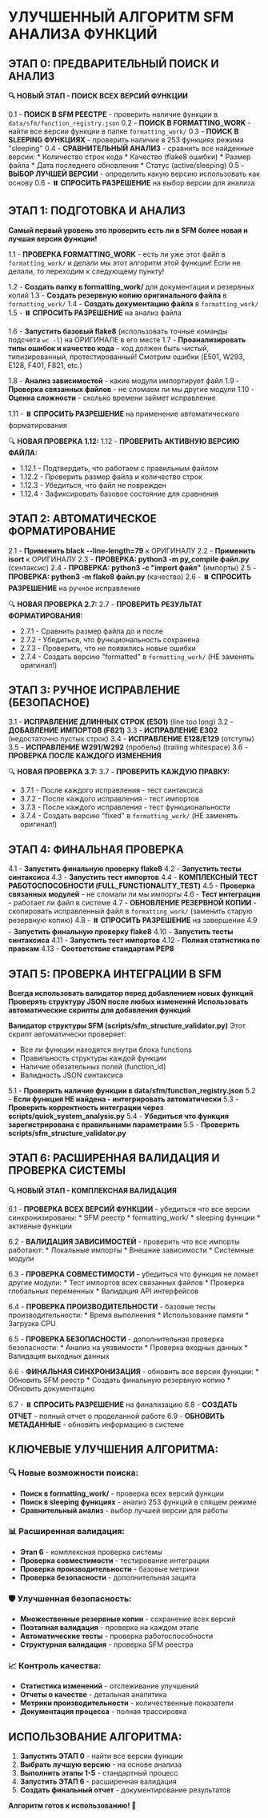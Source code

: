 # УЛУЧШЕННЫЙ АЛГОРИТМ SFM АНАЛИЗА ФУНКЦИЙ

## ЭТАП 0: ПРЕДВАРИТЕЛЬНЫЙ ПОИСК И АНАЛИЗ
**🔍 НОВЫЙ ЭТАП - ПОИСК ВСЕХ ВЕРСИЙ ФУНКЦИИ**

0.1 - **ПОИСК В SFM РЕЕСТРЕ** - проверить наличие функции в `data/sfm/function_registry.json`
0.2 - **ПОИСК В FORMATTING_WORK** - найти все версии функции в папке `formatting_work/`
0.3 - **ПОИСК В SLEEPING ФУНКЦИЯХ** - проверить наличие в 253 функциях режима "sleeping"
0.4 - **СРАВНИТЕЛЬНЫЙ АНАЛИЗ** - сравнить все найденные версии:
    * Количество строк кода
    * Качество (flake8 ошибки)
    * Размер файла
    * Дата последнего обновления
    * Статус (active/sleeping)
0.5 - **ВЫБОР ЛУЧШЕЙ ВЕРСИИ** - определить какую версию использовать как основу
0.6 - **⏸️ СПРОСИТЬ РАЗРЕШЕНИЕ** на выбор версии для анализа

## ЭТАП 1: ПОДГОТОВКА И АНАЛИЗ
**Самый первый уровень это проверить есть ли в SFM более новая и лучшая версия функции!**

1.1 - **ПРОВЕРКА FORMATTING_WORK** - есть ли уже этот файл в `formatting_work/` и делали мы этот алгоритм этой функции! Если не делали, то переходим к следующему пункту!

1.2 - **Создать папку в formatting_work/** для документации и резервных копий
1.3 - **Создать резервную копию оригинального файла** в `formatting_work/`
1.4 - **Создать документацию файла** в `formatting_work/`
1.5 - **⏸️ СПРОСИТЬ РАЗРЕШЕНИЕ** на анализ файла

1.6 - **Запустить базовый flake8** (использовать точные команды подсчета `wc -l`) на ОРИГИНАЛЕ в его месте
1.7 - **Проанализировать типы ошибок и качество кода** - код должен быть чистый, типизированный, протестированный! Смотрим ошибки (E501, W293, E128, F401, F821, etc.)

1.8 - **Анализ зависимостей** - какие модули импортирует файл
1.9 - **Проверка связанных файлов** - не сломаем ли мы другие модули
1.10 - **Оценка сложности** - сколько времени займет исправление

1.11 - **⏸️ СПРОСИТЬ РАЗРЕШЕНИЕ** на применение автоматического форматирования

🔍 **НОВАЯ ПРОВЕРКА 1.12:**
1.12 - **ПРОВЕРИТЬ АКТИВНУЮ ВЕРСИЮ ФАЙЛА:**
* 1.12.1 - Подтвердить, что работаем с правильным файлом
* 1.12.2 - Проверить размер файла и количество строк
* 1.12.3 - Убедиться, что файл не поврежден
* 1.12.4 - Зафиксировать базовое состояние для сравнения

## ЭТАП 2: АВТОМАТИЧЕСКОЕ ФОРМАТИРОВАНИЕ
2.1 - **Применить black --line-length=79** к ОРИГИНАЛУ
2.2 - **Применить isort** к ОРИГИНАЛУ
2.3 - **ПРОВЕРКА: python3 -m py_compile файл.py** (синтаксис)
2.4 - **ПРОВЕРКА: python3 -c "import файл"** (импорты)
2.5 - **ПРОВЕРКА: python3 -m flake8 файл.py** (качество)
2.6 - **⏸️ СПРОСИТЬ РАЗРЕШЕНИЕ** на ручное исправление

🔍 **НОВАЯ ПРОВЕРКА 2.7:**
2.7 - **ПРОВЕРИТЬ РЕЗУЛЬТАТ ФОРМАТИРОВАНИЯ:**
* 2.7.1 - Сравнить размер файла до и после
* 2.7.2 - Убедиться, что функциональность сохранена
* 2.7.3 - Проверить, что не появились новые ошибки
* 2.7.4 - Создать версию "formatted" в `formatting_work/` (НЕ заменять оригинал!)

## ЭТАП 3: РУЧНОЕ ИСПРАВЛЕНИЕ (БЕЗОПАСНОЕ)
3.1 - **ИСПРАВЛЕНИЕ ДЛИННЫХ СТРОК (E501)** (line too long)
3.2 - **ДОБАВЛЕНИЕ ИМПОРТОВ (F821)**
3.3 - **ИСПРАВЛЕНИЕ E302** (недостаточно пустых строк)
3.4 - **ИСПРАВЛЕНИЕ E128/E129** (отступы)
3.5 - **ИСПРАВЛЕНИЕ W291/W292** (пробелы) (trailing whitespace)
3.6 - **ПРОВЕРКА ПОСЛЕ КАЖДОГО ИЗМЕНЕНИЯ**

🔍 **НОВАЯ ПРОВЕРКА 3.7:**
3.7 - **ПРОВЕРИТЬ КАЖДУЮ ПРАВКУ:**
* 3.7.1 - После каждого исправления - тест синтаксиса
* 3.7.2 - После каждого исправления - тест импортов
* 3.7.3 - После каждого исправления - тест функциональности
* 3.7.4 - Создать версию "fixed" в `formatting_work/` (НЕ заменять оригинал!)

## ЭТАП 4: ФИНАЛЬНАЯ ПРОВЕРКА
4.1 - **Запустить финальную проверку flake8**
4.2 - **Запустить тесты синтаксиса**
4.3 - **Запустить тест импортов**
4.4 - **КОМПЛЕКСНЫЙ ТЕСТ РАБОТОСПОСОБНОСТИ (FULL_FUNCTIONALITY_TEST)**
4.5 - **Проверка связанных модулей** - не сломали ли мы импорты
4.6 - **Тест интеграции** - работает ли файл в системе
4.7 - **ОБНОВЛЕНИЕ РЕЗЕРВНОЙ КОПИИ** - скопировать исправленный файл в `formatting_work/` (заменить старую резервную копию)
4.8 - **⏸️ СПРОСИТЬ РАЗРЕШЕНИЕ** на завершение
4.9 - **Запустить финальную проверку flake8**
4.10 - **Запустить тесты синтаксиса**
4.11 - **Запустить тест импортов**
4.12 - **Полная статистика по правкам**
4.13 - **Соответствие стандартам PEP8**

## ЭТАП 5: ПРОВЕРКА ИНТЕГРАЦИИ В SFM
**Всегда использовать валидатор перед добавлением новых функций**
**Проверять структуру JSON после любых изменений**
**Использовать автоматические скрипты для добавления функций**

**Валидатор структуры SFM (scripts/sfm_structure_validator.py)**
Этот скрипт автоматически проверяет:
* Все ли функции находятся внутри блока functions
* Правильность структуры каждой функции
* Наличие обязательных полей (function_id)
* Валидность JSON синтаксиса

5.1 - **Проверить наличие функции в data/sfm/function_registry.json**
5.2 - **Если функция НЕ найдена - интегрировать автоматически**
5.3 - **Проверить корректность интеграции через scripts/quick_system_analysis.py**
5.4 - **Убедиться что функция зарегистрирована с правильными параметрами**
5.5 - **Проверить scripts/sfm_structure_validator.py**

## ЭТАП 6: РАСШИРЕННАЯ ВАЛИДАЦИЯ И ПРОВЕРКА СИСТЕМЫ
**🔍 НОВЫЙ ЭТАП - КОМПЛЕКСНАЯ ВАЛИДАЦИЯ**

6.1 - **ПРОВЕРКА ВСЕХ ВЕРСИЙ ФУНКЦИИ** - убедиться что все версии синхронизированы:
    * SFM реестр
    * formatting_work/
    * sleeping функции
    * активные функции

6.2 - **ВАЛИДАЦИЯ ЗАВИСИМОСТЕЙ** - проверить что все импорты работают:
    * Локальные импорты
    * Внешние зависимости
    * Системные модули

6.3 - **ПРОВЕРКА СОВМЕСТИМОСТИ** - убедиться что функция не ломает другие модули:
    * Тест импортов всех связанных файлов
    * Проверка глобальных переменных
    * Валидация API интерфейсов

6.4 - **ПРОВЕРКА ПРОИЗВОДИТЕЛЬНОСТИ** - базовые тесты производительности:
    * Время выполнения
    * Использование памяти
    * Загрузка CPU

6.5 - **ПРОВЕРКА БЕЗОПАСНОСТИ** - дополнительная проверка безопасности:
    * Анализ на уязвимости
    * Проверка входных данных
    * Валидация выходных данных

6.6 - **ФИНАЛЬНАЯ СИНХРОНИЗАЦИЯ** - обновить все версии функции:
    * Обновить SFM реестр
    * Создать финальную резервную копию
    * Обновить документацию

6.7 - **⏸️ СПРОСИТЬ РАЗРЕШЕНИЕ** на финализацию
6.8 - **СОЗДАТЬ ОТЧЕТ** - полный отчет о проделанной работе
6.9 - **ОБНОВИТЬ МЕТАДАННЫЕ** - обновить информацию в системе

## КЛЮЧЕВЫЕ УЛУЧШЕНИЯ АЛГОРИТМА:

### 🔍 Новые возможности поиска:
- **Поиск в formatting_work/** - проверка всех версий функции
- **Поиск в sleeping функциях** - анализ 253 функций в спящем режиме
- **Сравнительный анализ** - выбор лучшей версии для работы

### 📊 Расширенная валидация:
- **Этап 6** - комплексная проверка системы
- **Проверка совместимости** - тестирование интеграции
- **Проверка производительности** - базовые метрики
- **Проверка безопасности** - дополнительная защита

### 🛡️ Улучшенная безопасность:
- **Множественные резервные копии** - сохранение всех версий
- **Поэтапная валидация** - проверка на каждом этапе
- **Автоматические тесты** - проверка работоспособности
- **Структурная валидация** - проверка SFM реестра

### 📈 Контроль качества:
- **Статистика изменений** - отслеживание улучшений
- **Отчеты о качестве** - детальная аналитика
- **Метрики производительности** - количественные показатели
- **Документация процесса** - полная трассировка

## ИСПОЛЬЗОВАНИЕ АЛГОРИТМА:

1. **Запустить ЭТАП 0** - найти все версии функции
2. **Выбрать лучшую версию** - на основе анализа
3. **Выполнить этапы 1-5** - стандартный процесс
4. **Запустить ЭТАП 6** - расширенная валидация
5. **Создать финальный отчет** - документирование результатов

**Алгоритм готов к использованию! 🚀**